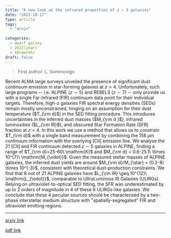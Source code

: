```yaml
---
title: "A new look at the infrared properties of z ~ 5 galaxies"
date: "2022-10-17"
type: article
tags:
  - "arxiv"
  
categories:
  - dwarf galaxy
  - 2022(year)
  - 10(month)
draft: false
---
```

> First author: L. Sommovigo

 Recent ALMA large surveys unveiled the presence of significant dust continuum
emission in star-forming galaxies at $z>4$. Unfortunately, such large programs
-- i.e. ALPINE ($z\sim 5$) and REBELS ($z \sim 7$) -- only provide us with a
single Far-Infrared (FIR) continuum data point for their individual targets.
Therefore, high-$z$ galaxies FIR spectral energy densities (SEDs) remain mostly
unconstrained, hinging on an assumption for their dust temperature ($T_{\rm
d}$) in the SED fitting procedure. This introduces uncertainties in the
inferred dust masses ($M_{\rm d }$), infrared luminosities ($L_{\rm IR}$), and
obscured Star Formation Rate (SFR) fraction at $z > 4$. In this work we use a
method that allows us to constrain $T_{\rm d}$ with a single band measurement
by combining the $158\ \mathrm{\mu m}$ continuum information with the overlying
[CII] emission line. We analyse the $21$ [CII] and FIR continuum detected
$z\sim 5$ galaxies in ALPINE, finding a range of $T_{\rm d}=25-60\ \mathrm{K}$
and $M_{\rm d} = 0.6-25.1\ \times 10^{7}\ \mathrm{M_{\odot}}$. Given the
measured stellar masses of ALPINE galaxies, the inferred dust yields are around
$M_{\rm d}/M_{\star} = (0.2-8) \times 10^{-3}$, consistent with theoretical
dust-production constraints. We find that $8$ out of $21$ ALPINE galaxies have
$L_{\rm IR} \geq 10^{12}\ \mathrm{L_{\odot}}$, comparable to UltraLuminous IR
Galaxies (ULIRGs). Relying on ultraviolet-to-optical SED fitting, the SFR was
underestimated by up to $2$ orders of magnitude in $4$ of these $8$ ULIRGs-like
galaxies. We conclude that these $4$ peculiar sources should be characterised
by a two-phase interstellar medium structure with "spatially-segregated" FIR
and ultraviolet emitting regions.

---
[arxiv link](http://arxiv.org/abs/2210.09312v1)

[pdf link](http://arxiv.org/pdf/2210.09312v1)
